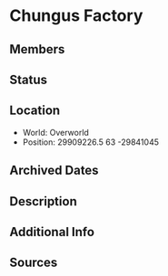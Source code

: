 # Chungus Factory

## Members

## Status

## Location
- World: Overworld 
- Position: 29909226.5 63 -29841045

## Archived Dates

## Description

## Additional Info

## Sources
